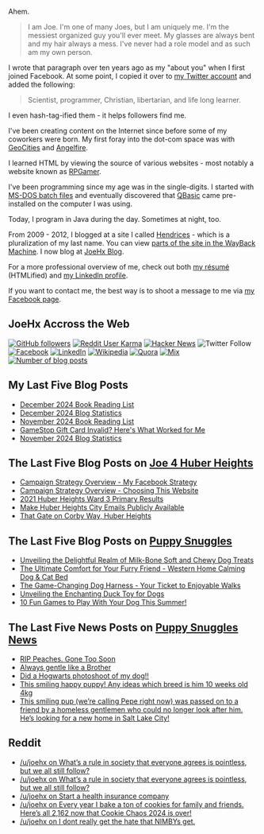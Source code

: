 Ahem.

> I am Joe. I'm one of many Joes, but I am uniquely me. I'm the messiest organized guy you'll ever meet. My glasses are always bent and my hair always a mess. I've never had a role model and as such am my own person.

I wrote that paragraph over ten years ago as my "about you" when I first joined Facebook. At some point, I copied it over to [my Twitter account](https://twitter.com/JoeHxBlog) and added the following:

> Scientist, programmer, Christian, libertarian, and life long learner.

I even hash-tag-ified them - it helps followers find me.

I've been creating content on the Internet since before some of my coworkers were born. My first foray into the dot-com space was with [GeoCities](https://en.wikipedia.org/wiki/Yahoo!_GeoCities) and [Angelfire](https://en.wikipedia.org/wiki/Angelfire).

I learned HTML by viewing the source of various websites - most notably a website known as [RPGamer](https://rpgamer.com/).

I've been programming since my age was in the single-digits. I started with [MS-DOS batch files](https://en.wikipedia.org/wiki/Batch_file) and eventually discovered that [QBasic](https://en.wikipedia.org/wiki/QBasic) came pre-installed on the computer I was using.

Today, I program in Java during the day. Sometimes at night, too.

From 2009 - 2012, I blogged at a site I called [Hendrices](https://www.facebook.com/Hendricescom/) - which is a pluralization of my last name. You can view [parts of the site in the WayBack Machine](https://web.archive.org/web/20090731115109/http://www.hendrices.com/). I now blog at [JoeHx Blog](https://www.joehxblog.com/).

For a more professional overview of me, check out both [my r&eacute;sum&eacute;](https://www.joehxblog.com/resume/) (HTMLified) and [my LinkedIn profile](https://www.linkedin.com/in/joehx/).

If you want to contact me, the best way is to shoot a message to me via [my Facebook page](https://www.facebook.com/JoeHxBlog/).

## JoeHx Accross the Web

[![GitHub followers](https://img.shields.io/github/followers/hendrixjoseph?label=GitHub&style=for-the-badge&logo=github)](https://github.com/hendrixjoseph)
[![Reddit User Karma](https://img.shields.io/reddit/user-karma/combined/joehx?label=Reddit&style=for-the-badge&logo=reddit)](https://www.reddit.com/user/joehx/)
[![Hacker News](https://img.shields.io/badge/dynamic/json?label=hacker+news&query=%24.karma&url=https%3A%2F%2Fhacker-news.firebaseio.com%2Fv0%2Fuser%2Fjoehx2.json&color=ff6600&style=for-the-badge&logo=y-combinator)](https://news.ycombinator.com/user?id=joehx2)
![Twitter Follow](https://img.shields.io/twitter/follow/JoeHxBlog?label=Twitter&style=for-the-badge&logo=twitter&color=1da1f2)
[![Facebook](https://img.shields.io/static/v1?label=FACEBOOK&message=137%20LIKES&color=3b5998&style=for-the-badge&logo=facebook)](https://www.facebook.com/JoeHxBlog)
[![LinkedIn](https://img.shields.io/static/v1?label=linkedin&message=193%20connections&color=2867b2&style=for-the-badge&logo=linkedin)](https://www.linkedin.com/in/joehx)
[![Wikipedia](https://img.shields.io/badge/dynamic/xml?label=wikipedia&query=%2F%2F%2A%5B%40id%3D%22general-stats%22%5D%2Fdiv%2Fdiv%2Fdiv%5B1%5D%2Ftable%2Ftbody%2Ftr%5B11%5D%2Ftd%5B2%5D%2Fstrong&suffix=%20edits&url=https%3A%2F%2Fxtools.wmflabs.org%2Fec%2Fen.wikipedia.org%2FHendrixjoseph&style=for-the-badge&logo=wikipedia&color=9f9f9f)](https://en.wikipedia.org/wiki/User:Hendrixjoseph)
[![Quora](https://img.shields.io/static/v1?label=quora&message=110%20followers&color=b92b27&style=for-the-badge&logo=quora&logoColor=b92b27)](https://www.quora.com/profile/Joseph-Hendrix)
[![Mix](https://img.shields.io/static/v1?label=mix&message=14k%20followers&color=ff8126&style=for-the-badge&logo=mix&logoColor=ff8126)](https://mix.com/joehx)
[![Number of blog posts](https://img.shields.io/endpoint?style=for-the-badge&url=https%3A%2F%2Fwww.joehxblog.com%2Fdata%2Fnumposts.json)](https://www.joehxblog.com/)

## My Last Five Blog Posts

<!-- JOEHXBLOG:START -->
- [December 2024 Book Reading List](https://www.joehxblog.com/december-2024-book-reading-list/)
- [December 2024 Blog Statistics](https://www.joehxblog.com/december-2024-blog-statistics/)
- [November 2024 Book Reading List](https://www.joehxblog.com/november-2024-book-reading-list/)
- [GameStop Gift Card Invalid? Here&#39;s What Worked for Me](https://www.joehxblog.com/gamestop-gift-card-invalid-heres-what-worked-for-me/)
- [November 2024 Blog Statistics](https://www.joehxblog.com/november-2024-blog-statistics/)
<!-- JOEHXBLOG:END -->

## The Last Five Blog Posts on [Joe 4 Huber Heights](https://www.joe4huberheights.com/)

<!-- JOE4HUBERHEIGHTS:START -->
- [Campaign Strategy Overview - My Facebook Strategy](https://www.joe4huberheights.com/my-facebook-strategy/)
- [Campaign Strategy Overview - Choosing This Website](https://www.joe4huberheights.com/choosing-this-website/)
- [2021 Huber Heights Ward 3 Primary Results](https://www.joe4huberheights.com/2021-huber-heights-primary-results/)
- [Make Huber Heights City Emails Publicly Available](https://www.joe4huberheights.com/make-huber-heights-city-emails-publicly-available/)
- [That Gate on Corby Way, Huber Heights](https://www.joe4huberheights.com/that-gate-on-corby-way/)
<!-- JOE4HUBERHEIGHTS:END -->

## The Last Five Blog Posts on [Puppy Snuggles](https://www.puppy-snuggles.com/)

<!-- PUPPY-SNUGGLES:START -->
- [Unveiling the Delightful Realm of Milk-Bone Soft and Chewy Dog Treats](https://www.puppy-snuggles.com/blog/unveiling-the-delightful-realm-of-milk-bone-soft-and-chewy-dog-treats/)
- [The Ultimate Comfort for Your Furry Friend - Western Home Calming Dog &amp; Cat Bed](https://www.puppy-snuggles.com/blog/the-ultimate-comfort-for-your-furry-friend-western-home-calming-dog-and-cat-bed/)
- [The Game-Changing Dog Harness - Your Ticket to Enjoyable Walks](https://www.puppy-snuggles.com/blog/the-game-changing-dog-harness-your-ticket-to-enjoyable-walks/)
- [Unveiling the Enchanting Duck Toy for Dogs](https://www.puppy-snuggles.com/blog/unveiling-the-enchanting-duck-toy-for-dogs/)
- [10 Fun Games to Play With Your Dog This Summer!](https://www.puppy-snuggles.com/blog/10-fun-games-to-play-with-your-dog-this-summer/)
<!-- PUPPY-SNUGGLES:END -->

## The Last Five News Posts on [Puppy Snuggles News](https://news.puppy-snuggles.com/)

<!-- PUPPY-SNUGGLES-NEWS:START -->
- [RIP Peaches. Gone Too Soon](https://news.puppy-snuggles.com/71720814/rip-peaches-gone-too-soon)
- [Always gentle like a Brother](https://news.puppy-snuggles.com/47682302/always-gentle-like-a-brother)
- [Did a Hogwarts photoshoot of my dog!!](https://news.puppy-snuggles.com/23397834/did-a-hogwarts-photoshoot-of-my-dog)
- [This smiling happy puppy! Any ideas which breed is him 10 weeks old 4kg](https://news.puppy-snuggles.com/23175022/this-smiling-happy-puppy-any-ideas-which-breed-is-him-10-weeks-old-4kg)
- [This smiling pup &lpar;we’re calling Pepe right now&rpar; was passed on to a friend by a homeless gentlemen who could no longer look after him. He’s looking for a new home in Salt Lake City!](https://news.puppy-snuggles.com/22994976/this-smiling-pup-were-calling-pepe-right-now-was-passed-on-to-a-friend-by-a-homeless-gentlemen-who-could-no-longer-look-after-him-hes-looking-for-a-new-home-in-salt-lake-city)
<!-- PUPPY-SNUGGLES-NEWS:END -->

## Reddit

<!-- REDDIT:START -->
- [/u/joehx on What’s a rule in society that everyone agrees is pointless, but we all still follow?](https://www.reddit.com/r/AskReddit/comments/1hql89c/whats_a_rule_in_society_that_everyone_agrees_is/m4ufpuw/)
- [/u/joehx on What’s a rule in society that everyone agrees is pointless, but we all still follow?](https://www.reddit.com/r/AskReddit/comments/1hql89c/whats_a_rule_in_society_that_everyone_agrees_is/m4r42jq/)
- [/u/joehx on Start a health insurance company](https://www.reddit.com/r/startups/comments/1hkaoat/start_a_health_insurance_company/m3cyeqd/)
- [/u/joehx on Every year I bake a ton of cookies for family and friends. Here’s all 2,162 now that Cookie Chaos 2024 is over!](https://www.reddit.com/r/Baking/comments/1hfn4a3/every_year_i_bake_a_ton_of_cookies_for_family_and/m2ebjkm/)
- [/u/joehx on I dont really get the hate that NIMBYs get.](https://www.reddit.com/r/homeowners/comments/1hedq2a/i_dont_really_get_the_hate_that_nimbys_get/m22xucp/)
<!-- REDDIT:END -->
